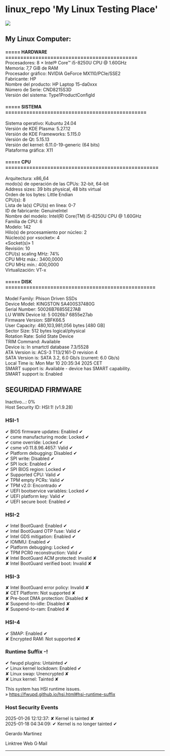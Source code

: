 # **linux\_repo** 'My Linux Testing Place'

![](/home/gerar_kde/Code/Git-Code/linux_repo/vs_config/image.png)

## **My Linux Computer:**

####   
**\===== HARDWARE ============================================**  
Procesadores: 8 × Intel® Core™ i5-8250U CPU @ 1.60GHz  
Memoria: 7,7 GiB de RAM  
Procesador gráfico: NVIDIA GeForce MX110/PCIe/SSE2  
Fabricante: HP  
Nombre del producto: HP Laptop 15-da0xxx  
Número de Serie: CND8215S3D  
Versión del sistema: Type1ProductConfigId

#### **\===== SISTEMA ===============================================**  
Sistema operativo: Kubuntu 24.04  
Versión de KDE Plasma: 5.27.12  
Versión de KDE Frameworks: 5.115.0  
Versión de Qt: 5.15.13  
Versión del kernel: 6.11.0-19-generic (64 bits)  
Plataforma gráfica: X11

#### **\===== CPU ===================================================**  
Arquitectura: x86\_64  
modo(s) de operación de las CPUs: 32-bit, 64-bit  
Address sizes: 39 bits physical, 48 bits virtual  
Orden de los bytes: Little Endian  
CPU(s): 8  
Lista de la(s) CPU(s) en línea: 0-7  
ID de fabricante: GenuineIntel  
Nombre del modelo: Intel(R) Core(TM) i5-8250U CPU @ 1.60GHz  
Familia de CPU: 6  
Modelo: 142  
Hilo(s) de procesamiento por núcleo: 2  
Núcleo(s) por «socket»: 4  
«Socket(s)» 1  
Revisión: 10  
CPU(s) scaling MHz: 74%  
CPU MHz máx.: 3400,0000  
CPU MHz mín.: 400,0000  
Virtualización: VT-x

#### **\===== DISK ==================================================**  
Model Family: Phison Driven SSDs  
Device Model: KINGSTON SA400S37480G  
Serial Number: 50026B76855E27AB  
LU WWN Device Id: 5 0026b7 6855e27ab  
Firmware Version: SBFK66.5  
User Capacity: 480,103,981,056 bytes \[480 GB\]  
Sector Size: 512 bytes logical/physical  
Rotation Rate: Solid State Device  
TRIM Command: Available  
Device is: In smartctl database 7.3/5528  
ATA Version is: ACS-3 T13/2161-D revision 4  
SATA Version is: SATA 3.2, 6.0 Gb/s (current: 6.0 Gb/s)  
Local Time is: Mon Mar 10 20:35:34 2025 CET  
SMART support is: Available - device has SMART capability.  
SMART support is: Enabled

## **SEGURIDAD FIRMWARE**  
Inactivo…: 0%  
Host Security ID: HSI:1! (v1.9.28)

### **HSI-1**  
✔ BIOS firmware updates: Enabled ✔  
✔ csme manufacturing mode: Locked ✔  
✔ csme override: Locked ✔  
✔ csme v0:11.8.96.4657: Valid ✔  
✔ Platform debugging: Disabled ✔  
✔ SPI write: Disabled ✔  
✔ SPI lock: Enabled ✔  
✔ SPI BIOS region: Locked ✔  
✔ Supported CPU: Valid ✔  
✔ TPM empty PCRs: Valid ✔  
✔ TPM v2.0: Encontrado ✔  
✔ UEFI bootservice variables: Locked ✔  
✔ UEFI platform key: Valid ✔  
✔ UEFI secure boot: Enabled ✔

### **HSI-2**  
✔ Intel BootGuard: Enabled ✔  
✔ Intel BootGuard OTP fuse: Valid ✔  
✔ Intel GDS mitigation: Enabled ✔  
✔ IOMMU: Enabled ✔  
✔ Platform debugging: Locked ✔  
✔ TPM PCR0 reconstruction: Valid ✔  
✘ Intel BootGuard ACM protected: Invalid ✘  
✘ Intel BootGuard verified boot: Invalid ✘

### **HSI-3**  
✘ Intel BootGuard error policy: Invalid ✘  
✘ CET Platform: Not supported ✘  
✘ Pre-boot DMA protection: Disabled ✘  
✘ Suspend-to-idle: Disabled ✘  
✘ Suspend-to-ram: Enabled ✘

### **HSI-4**  
✔ SMAP: Enabled ✔  
✘ Encrypted RAM: Not supported ✘

### **Runtime Suffix -!**  
✔ fwupd plugins: Untainted ✔  
✔ Linux kernel lockdown: Enabled ✔  
✘ Linux swap: Unencrypted ✘  
✘ Linux kernel: Tainted ✘

This system has HSI runtime issues.  
» https://fwupd.github.io/hsi.html#hsi-runtime-suffix

### **Host Security Events**  
2025-01-26 12:12:37: ✘ Kernel is tainted ✘  
2025-01-18 04:34:09: ✔ Kernel is no longer tainted ✔

Gerardo Martinez 

Linktree 
Web 
G·Mail



- - - - - - - - - - - - - - - - - - - - - - - - - - - - - - - - - - - - - - - - -